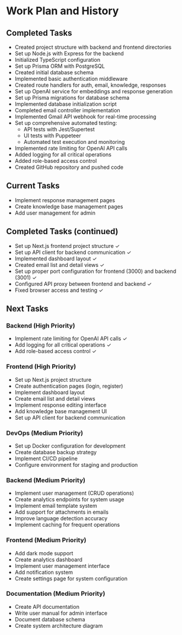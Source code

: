 # Work Plan and History

## Completed Tasks
- Created project structure with backend and frontend directories
- Set up Node.js with Express for the backend
- Initialized TypeScript configuration
- Set up Prisma ORM with PostgreSQL
- Created initial database schema
- Implemented basic authentication middleware
- Created route handlers for auth, email, knowledge, responses
- Set up OpenAI service for embeddings and response generation
- Set up Prisma migrations for database schema
- Implemented database initialization script
- Completed email controller implementation
- Implemented Gmail API webhook for real-time processing
- Set up comprehensive automated testing:
  - API tests with Jest/Supertest
  - UI tests with Puppeteer
  - Automated test execution and monitoring
- Implemented rate limiting for OpenAI API calls
- Added logging for all critical operations
- Added role-based access control
- Created GitHub repository and pushed code

## Current Tasks
- Implement response management pages
- Create knowledge base management pages
- Add user management for admin

## Completed Tasks (continued)
- Set up Next.js frontend project structure ✓
- Set up API client for backend communication ✓
- Implemented dashboard layout ✓
- Created email list and detail views ✓
- Set up proper port configuration for frontend (3000) and backend (3001) ✓
- Configured API proxy between frontend and backend ✓
- Fixed browser access and testing ✓

## Next Tasks

### Backend (High Priority)
- Implement rate limiting for OpenAI API calls ✓
- Add logging for all critical operations ✓
- Add role-based access control ✓

### Frontend (High Priority)
- Set up Next.js project structure
- Create authentication pages (login, register)
- Implement dashboard layout
- Create email list and detail views
- Implement response editing interface
- Add knowledge base management UI
- Set up API client for backend communication

### DevOps (Medium Priority)
- Set up Docker configuration for development
- Create database backup strategy
- Implement CI/CD pipeline
- Configure environment for staging and production

### Backend (Medium Priority)
- Implement user management (CRUD operations)
- Create analytics endpoints for system usage
- Implement email template system
- Add support for attachments in emails
- Improve language detection accuracy
- Implement caching for frequent operations

### Frontend (Medium Priority)
- Add dark mode support
- Create analytics dashboard
- Implement user management interface
- Add notification system
- Create settings page for system configuration

### Documentation (Medium Priority)
- Create API documentation
- Write user manual for admin interface
- Document database schema
- Create system architecture diagram
